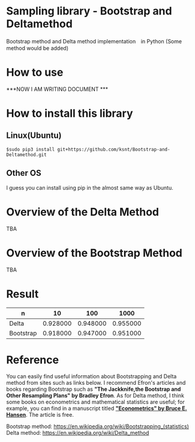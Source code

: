 # Sampling library - Bootstrap and Deltamethod
Bootstrap method and Delta method implementation　in Python (Some method would be added)

# How to use

***NOW I AM WRITING DOCUMENT ***

# How to install this library

## Linux(Ubuntu)
```
$sudo pip3 install git+https://github.com/ksnt/Bootstrap-and-Deltamethod.git
```

## Other OS
I guess you can install using pip in the almost same way as Ubuntu.


# Overview of the Delta Method

TBA  

# Overview of the Bootstrap Method

TBA  

# Result

|    n |     10 |        100|       1000|
|-----------|------------|------------|------------|
|Delta      |    0.928000|    0.948000| 0.955000   |
|Bootstrap  |    0.918000|    0.947000| 0.951000   |

# Reference
You can easily find useful information about Bootstrapping and Delta method from sites such as links below. I recommend Efron's articles and books regarding Bootstrap such as **"The Jackknife,the Bootstrap and Other Resampling Plans" by Bradley Efron**. As for Delta method, I think some books on econometrics and mathematical statistics are useful; for example, you can find in a manuscript titled **["Econometrics" by Bruce E. Hansen](http://www.ssc.wisc.edu/~bhansen/econometrics/)**. The article is free.

Bootstrap method: https://en.wikipedia.org/wiki/Bootstrapping_(statistics) <br>
Delta method: https://en.wikipedia.org/wiki/Delta_method
